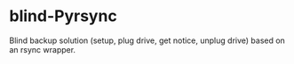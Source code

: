 blind-Pyrsync
=============

Blind backup solution (setup, plug drive, get notice, unplug drive) based on an rsync wrapper.
